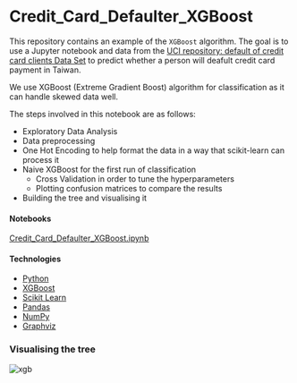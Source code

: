 # Credit_Card_Defaulter_XGBoost
This repository contains an example of the `XGBoost` algorithm. The goal is to use a Jupyter notebook and data from the [UCI repository:
default of credit card clients Data Set](https://archive.ics.uci.edu/ml/datasets/default+of+credit+card+clients#) to predict whether a person will deafult credit card payment in Taiwan.

We use XGBoost (Extreme Gradient Boost) algorithm for classification as it can handle skewed data well.

The steps involved in this notebook are as follows:
* Exploratory Data Analysis
* Data preprocessing
* One Hot Encoding to help format the data in a way that scikit-learn can process it
* Naive XGBoost for the first run of classification
  * Cross Validation in order to tune the hyperparameters
  * Plotting confusion matrices to compare the results
* Building the tree and visualising it

#### Notebooks
[Credit_Card_Defaulter_XGBoost.ipynb](Credit_Card_Defaulter_XGBoost.ipynb)

#### Technologies
* [Python](https://www.python.org/)
* [XGBoost](https://github.com/dmlc/xgboost)
* [Scikit Learn](https://scikit-learn.org/stable/)
* [Pandas](https://pandas.pydata.org/)
* [NumPy](https://numpy.org/)
* [Graphviz](https://graphviz.org/)

### Visualising the tree
![xgb](https://user-images.githubusercontent.com/84118083/118371731-8f2cd280-b5cb-11eb-9a60-0ffe168e2821.png)

